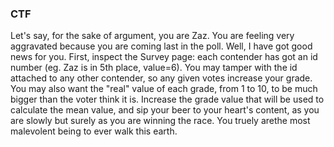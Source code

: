 ### CTF

Let's say, for the sake of argument, you are Zaz. You are feeling very aggravated because you are coming last in the poll. Well, I have got good news for you. First, inspect the Survey page: each contender has got an id number (eg. Zaz is in 5th place, value=6). You may tamper with the id attached to any other contender, so any given votes increase your grade. You may also want the "real" value of each grade, from 1 to 10, to be much bigger than the voter think it is. Increase the grade value that will be used to calculate the mean value, and sip your beer to your heart's content, as you are slowly but surely as you are winning the race. You truely arethe most malevolent being to ever walk this earth. 
